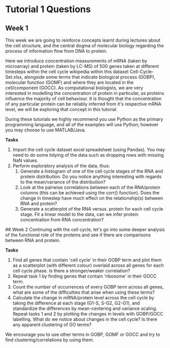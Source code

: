 # Tutorial 1 Questions
## Week 1
This week we are going to reinforce concepts learnt during lectures about the cell structure, and the central dogma of molecular biology regarding the process of information flow from DNA to protein.

Here we introduce concentration measurements of mRNA (taken by microarray) and protein (taken by LC-MS) of 500 genes taken at different timesteps within the cell cycle wikipedia within this dataset Cell-Cycle-Set.xlsx, alongside some terms that indicate biological process (GOBP), molecular function (GOMF) and where they are located in the cell/component (GOCC). As computational biologists, we are very interested in modelling the concentration of protein in particular, as proteins influence the majority of cell behaviour. It is thought that the concentration of any particular protein can be reliably inferred from it's respective mRNA level, we will be exploring that concept in this tutorial.

During these tutorials we highly recommend you use Python as the primary programming language, and all of the examples will use Python; however you may choose to use MATLAB/Java.

**Tasks**
1. Import the cell cycle dataset excel spreadsheet (using Pandas). You may need to do some tidying of the data such as dropping rows with missing NaN values.
2. Perform exploratory analysis of the data, thus:
    1. Generate a histogram of one of the cell cycle stages of the RNA and protein distribution. Do you notice anything interesting with regards to the mean/variance of the distribution?
    2. Look at the pairwise correlations between each of the RNA/protein columns (this can be achieved using the corr() function). Does the change in timestep have much effect on the relationship(s) between RNA and protein?
    3. Generate a scatterplot of the RNA versus. protein for each cell cycle stage. Fit a linear model to the data, can we infer protein concentration from RNA concentration?


## Week 2
Continuing with the cell cycle, let's go into some deeper analysis of the functional role of the proteins and see if there are comparisons between RNA and protein.

**Tasks**
1. Find all genes that contain 'cell cycle' in their GOBP term and plot them as a scatterplot (with different colour) overlaid across all genes for each cell cycle phase. Is there a stronger/weaker correlation?
2. Repeat task 1 by finding genes that contain 'ribosome' in their GOCC term.
3. Count the number of occurrences of every GOBP term across all genes, what are some of the difficulties that arise when using these terms?
4. Calculate the change in mRNA/protein level across the cell cycle by taking the difference at each stage (G1-S, S-G2, G2-G1), and standardize the differences by mean-centering and variance scaling. Repeat tasks 1 and 2 by plotting the changes in levels with GOBP/GOCC labelling. What do we notice about changes in the cell cycle? Is there any apparent clustering of GO terms?

We encourage you to use other terms in GOBP, GOMF or GOCC and try to find clustering/correlations by using them.
